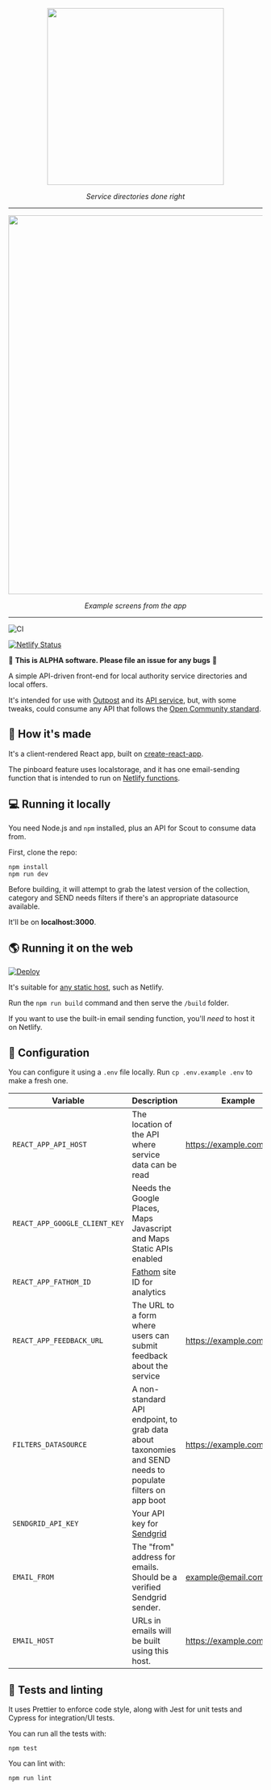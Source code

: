 <p align="center">
    <a href="https://outpost-staging.herokuapp.com/">
        <img src="https://github.com/wearefuturegov/scout-x/blob/master/public/scout.png?raw=true" width="350px" />               
    </a>
</p>
  
<p align="center">
    <em>Service directories done right</em>         
</p>

---

<p align="center">
   <img src="https://github.com/wearefuturegov/scout-x/raw/master/public/examples.jpg?raw=true" width="750px" />     
</p>
<p align="center">
   <em>Example screens from the app</em>         
</p>

---

![CI](https://github.com/wearefuturegov/scout-x/workflows/CI/badge.svg)

[![Netlify Status](https://api.netlify.com/api/v1/badges/27801f71-59f2-4186-9587-9a2669e7edb2/deploy-status)](https://app.netlify.com/sites/hungry-wozniak-46471f/deploys)

🚨 **This is ALPHA software. Please file an issue for any bugs** 🚨

A simple API-driven front-end for local authority service directories and local offers.

It's intended for use with [Outpost](https://github.com/wearefuturegov/outpost) and its [API service](https://github.com/wearefuturegov/outpost-api-service/), but, with some tweaks, could consume any API that follows the [Open Community standard](https://opencommunity.org.uk/).

## 🧱 How it's made

It's a client-rendered React app, built on [create-react-app](https://create-react-app.dev/).

The pinboard feature uses localstorage, and it has one email-sending function that is intended to run on [Netlify functions](https://www.netlify.com/products/functions/).

## 💻 Running it locally

You need Node.js and `npm` installed, plus an API for Scout to consume data from.

First, clone the repo:

```
npm install
npm run dev
```

Before building, it will attempt to grab the latest version of the collection, category and SEND needs filters if there's an appropriate datasource available.

It'll be on **localhost:3000**.

## 🌎 Running it on the web

[![Deploy](https://www.netlify.com/img/deploy/button.svg)](https://app.netlify.com/start/deploy?repository=https://github.com/wearefuturegov/scout-x)

It's suitable for [any static host](https://facebook.github.io/create-react-app/docs/deployment), such as Netlify.

Run the `npm run build` command and then serve the `/build` folder.

If you want to use the built-in email sending function, you'll _need_ to host it on Netlify.

## 🧬 Configuration

You can configure it using a `.env` file locally. Run `cp .env.example .env` to make a fresh one.

| Variable                      | Description                                                                                               | Example                    | Required?                    |
| ----------------------------- | --------------------------------------------------------------------------------------------------------- | -------------------------- | ---------------------------- |
| `REACT_APP_API_HOST`          | The location of the API where service data can be read                                                    | https://example.com/api/v1 | Yes                          |
| `REACT_APP_GOOGLE_CLIENT_KEY` | Needs the Google Places, Maps Javascript and Maps Static APIs enabled                                     |                            | Yes, for map features        |
| `REACT_APP_FATHOM_ID`         | [Fathom](https://usefathom.com) site ID for analytics                                                     |                            | No                           |
| `REACT_APP_FEEDBACK_URL`      | The URL to a form where users can submit feedback about the service                                       | https://example.com        | Yes, for feedback form links |
| `FILTERS_DATASOURCE`          | A non-standard API endpoint, to grab data about taxonomies and SEND needs to populate filters on app boot | https://example.com/api/v1 | No                           |
| `SENDGRID_API_KEY`            | Your API key for [Sendgrid](https://sendgrid.com/docs/ui/account-and-settings/api-keys/)                  |                            | Yes, for email features      |
| `EMAIL_FROM`                  | The "from" address for emails. Should be a verified Sendgrid sender.                                      | example@email.com          | Yes, for email features      |
| `EMAIL_HOST`                  | URLs in emails will be built using this host.                                                             | https://example.com        | Yes, for email features      |

## 🧪 Tests and linting

It uses Prettier to enforce code style, along with Jest for unit tests and Cypress for integration/UI tests.

You can run all the tests with:

```
npm test
```

You can lint with:

```
npm run lint
```
